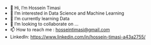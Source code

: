 - 👋 Hi, I’m Hossein Timasi
- 👀 I’m interested in Data Science and Machine Learning
- 🌱 I’m currently learning Data 
- 💞️ I’m looking to collaborate on ...
- 📫 How to reach me : hosseintimasi@gmail.com
- LinkedIn: https://www.linkedin.com/in/hossein-timasi-a43a2755/

<!---
HTimasi/HTimasi is a ✨ special ✨ repository because its `README.md` (this file) appears on your GitHub profile.
You can click the Preview link to take a look at your changes.
--->
